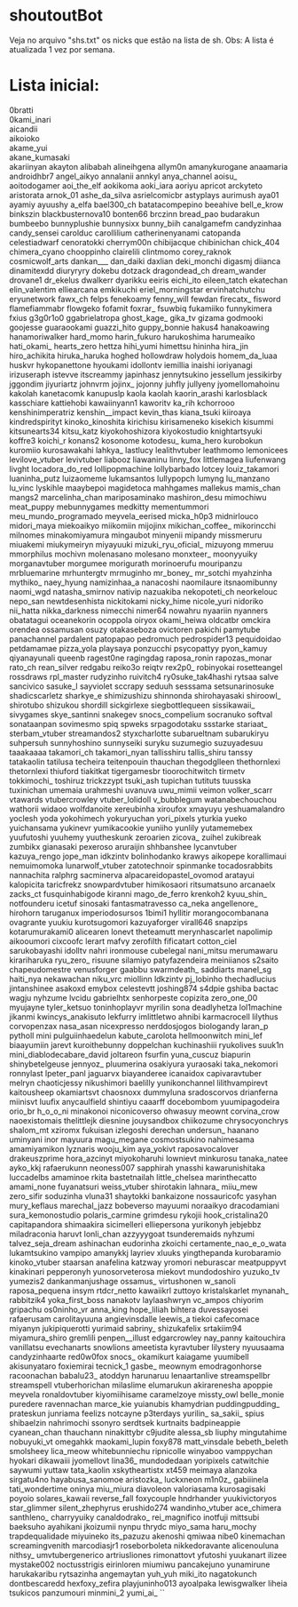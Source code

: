 # shoutoutBot

Veja no arquivo "shs.txt" os nicks que estão na lista de sh.
Obs: A lista é atualizada 1 vez por semana.

# Lista inicial:


0bratti\
0kami_inari\
aicandii\
aikoioko\
akame_yui\
akane_kumasaki\
akariinyan
akayton
alibabah
alineihgena
allym0n
amanykurogane
anaamaria
androidhbr7
angel_aikyo
annalanii
annkyl
anya_channel
aoisu_
aoitodogamer
aoi_the_elf
aokikoma
aoki_iara
aoriyu
apricot
arckyteto
aristorata
arnok_01
ashe_da_silva
asrielcomicbr
astyplays
aurimush
aya01
ayamiy
ayuushy
a_elfa
bael300_ch
batatacompepino
beeahive
bell_e_krow
binkszin
blackbusternova10
bonten66
brczinn
bread_pao
budarakun
bumbeebo
bunnyplushie
bunnysixx
bunny_biih
canalgamefm
candyzinhaa
candy_sensei
carolduc
carollilium
catherinenyanami
catopanda
celestiadwarf
cenoratokki
cherrym00n
chibijacque
chibinichan
chick_404
chimera_cyano
chooppinho
clairelili
clintmomo
corey_raknok
cosmicwolf_arts
dankan___
dan_daiki
daxlian
deki_monchi
digasmj
diianca
dinamitexdd
diuryryry
dokebu
dotzack
dragondead_ch
dream_wander
drovane1
dr_ekelus
dwalkerr
dyarikku
eeiris
eichi_ito
eileen_tatch
ekatechan
elin_valentim
elliearcana
emkikuchi
eriel_morningstar
ervinhatchutchu
eryunetwork
fawx_ch
felps
fenekoamy
fenny_will
fewdan
firecatx_
fisword
flamefiammabr
flowgeko
fofamit
foxrar_
fsuwbiq
fukamiiko
funnykimera
fxius
g3g0r1o0
ggabrielatropa
ghost_kage_
gika_tv
gizama
godmooki
goojesse
guaraookami
guazzi_hito
guppy_bonnie
hakus4
hanakoawing
hanamoriwalker
hard_momo
harin_fukuro
harukoshima
harumeaiko
hati_okami_
hearts_zero
hettza
hihi_yumi
himettsu
hininha
hira_jin
hiro_achikita
hiruka_haruka
hoghed
hollowdraw
holydois
homem_da_luaa
huskvr
hykopanettone
hyoukami
idollontv
iemillia
inaishi
ioriyanagi
irizuseraph
istevve
itscreammy
japinhasz
jennytsukino
jessellum
jessikirby
jggondim
jiyuriartz
johnvrm
jojinx_
jojonny
juhfly
jullyeny
jyomellomahoinu
kakolah
kanetacomk
kanupuslp
kaola
kaolah
kaorin_arashi
karlosblack
kasschiare
kattiehobi
kawaiinyann1
kaworitv
ka_rih
kchorrooo
kenshinimperatriz
kenshin__impact
kevin_thas
kiana_tsuki
kiiroaya
kindredspirityt
kinoko_kinoshita
kirichisu
kirisameneko
kisekich
kisummi
kitsunearts34
kitsu_katz
kiyokohoshizora
kiyokostudio
knightartsyuki
koffre3
koichi_r
konans2
kosonome
kotodesu_
kuma_hero
kurobokun
kuromiio
kurosawakahi
lahkya_
lastlucy
lealithvtuber
leathmomo
lemonicees
levilove_vtuber
levivtuber
liabooz
liawaninu
linny_fox
littlemagea
liufenwang
livght
locadora_do_red
lollipopmachine
lollybarbado
lotcey
louiz_takamori
luaninha_putz
luizaomeme
lukamsantos
lullypopch
lumyng
lu_manzano
lu_vinc
lyskihle
maaybepoi
magidetoca
mahhgames
mallekus
mamis_chan
mangs2
marcelinha_chan
mariposaminako
mashiron_desu
mimochiwu
meat_puppy
mebunnygames
medkitty
mementummori
meu_mundo_programado
meyvela_eerised
micka_h0p3
midnirlouco
midori_maya
miekoaikyo
miikomiin
mijojinx
mikichan_coffee_
mikorincchi
milnomes
minakomiyamura
mingaubot
minyenii
mipandy
missmeruru
miuakemi
miukymeiryn
miyayuuki
mizuki_ryu_oficial_
mizuyong
mmeruu
mmorphilus
mochivn
molenasano
molesano
monxteer_
moonyyuiky
morganavtuber
morgumee
morigurath
morinoerufu
mouripanzu
mrbluemarine
mrhuntergtv
mrmuginho
mr_boney_
mr_sotchi
myahzinha
mythiko_
naey_hyung
namizinhaa_a
nanacoshi
naomilaure
itsnaomibunny
naomi_wgd
natasha_smirnov
nativip
nazuakiba
nekopoteti_ch
neorkelouc
nepo_san
newtdesenhista
nickitokami
nicky_hime
nicole_yuri
nidoriko
nii_hatta
nikka_darkness
nimecchi
nimer64
nowahru
nyaariin
nyanners
obatatagui
oceanekorin
ocoppola
oiryox
okami_heiwa
oldcatbr
omckira
orendea
ossamusan
osuzy
otakaseboza
ovictoren
pakichi
pamytube
panachannel
pardalent
patopapao
pedromuch
pedrospider13
pequidoidao
petdamamae
pizza_yola
playsaya
ponzucchi
psycopattyy
pyon_kamuy
qiyanayunali
queenb
ragest0ne
ragingdag
raposa_ronin
rapozas_monar
rato_ch
rean_silver
redgabu
reiko3o
reiqtv
rex2p0_
robinyokai
rosetteangel
rossdraws
rpl_master
rudyzinho
ruivitch4
ry0suke_tak4hashi
rytsaa
salve
sancivico
sasuke_l
sayviolet
sccrapy
seduuh
sesssama
setsunarinosuke
shadicscarletz
sharkye_e
shimizushizu
shinnonda
shirohayasaki
shiroowl_
shirotubo
shizukou
shordill
sickgirlexe
siegbottlequeen
sissikawaii_
sivygames
skye_santinni
snakegev
snocs_compelium
socranuko
softval
sonataanpan
sovimesmo
spiq
spweks
srpagodotaku
ssstarke
stariaat_
sterbam_vtuber
streamandos2
styxcharlotte
subarueltnam
subarukiryu
suhpersuh
sunnyhoshino
sunnyseiki
suryku
suzumegio
suzuyadesuu
taaakaaaa
takamori_ch
takamori_nyan
tallisshiru
tallis_shiru
tanssy
tatakaolin
tatilusa
techeira
teitenpouin
thauchan
thegodglleen
thethornlexi
thetornlexi
thiuford
tiakitkat
tigergamesbr
tioorochitwitch
tirmetv
tokkimochi_
toshiruz
trickzzypt
tsuki_ash
tupichan
tutituts
tuusska
tuxinichan
umemaia
urahmeshi
uvanuva
uwu_mimii
veimon
volker_scarr
vtawards
vtubercrowley
vtuber_lolidoll
v_bubblegum
watanabechouchou
wathorii
widaoo
wolfdanoite
xereubinha
xiroufox
xmayuyu
yeshuamalandro
yoclesh
yoda
yokohimech
yokuryuchan
yori_pixels
yturkia
yueko
yuichansama
yukinevr
yumikacookie
yuniiho
yunlily
yutamemebex
yuufutoshi
yuuhemy
yuutheskunk
zeroarien
zicova_
zuihel
zukibreak
zumbikx
gianasaki
pexeroso
aruraijin
shhbanshee
lycanvtuber
kazuya_rengo
jope_man
idkzintv
bolinhodanko
krawys
aikopepe
korallimaui
nemuimomoka
lunarwolf_vtuber
zatotechnoir
spinmanke
tocadosrabbits
nannachita
ralphrg
sacminerva
alpacareidopastel_ovomod
aratayui
kalopicita
taricfrekz
snowpardvtuber
himikosaori
ritsumatsuno
arcanaelx
zacks_ct
fusquinhabigode
kiranni
mago_de_ferro
krenkoh2
kyuu_shin_
notfounderu
icetuf
sinosaki
fantasmatravesso
ca_neka
angellenore_
hirohorn
taruganux
imperiodosursos
1bimi1
hyllitir
morangocombanana
ovagrante
yuukiu
kurotsugomori
kazuyaforger
virall646
snapzips
kotarumurakami0
alicearen
lonevt
theteamutt
merynhascarlet
napolimip
aikooumori
cixcoofc
lerart
mafvy
zerofilth
fificatart
cotton_ciel
sarukobayashi
idolltv
nahri
ironmouse
cubelegal
nani_mitsu
merumawaru
kirariharuka
ryu_zero_
risuune
silamiyo
patyfazendeira
meiniianos
s2saito
chapeudomestre
venusforger
gaabbu
swarmdeath_
saddiarts
manel_sg
haiti_nya
nekawachan
niku_vrc
miollinn
ldkzintv
pj_lobinho
thechadlucius
jintanshinee
asakoxd
emybox
celestevtt
joshing874
s4dpie
gshiba
bactac
wagju
nyhzume
lvcidu
gabrielhtx
senhorpeste
copizita
zero_one_00
myujayne
tyler_ketsuo
toninhoplayvr
myrilin
sona
deadlyhetza
lol1machine
jikanmi
kwincys_anakisuto
lekfurry
imlittletwo
ahnibi
karmacrocell
lilythus
corvopenzax
nasa_asan
nicexpresso
nerddosjogos
biologandy
laran_p
pytholl
mini
pulguiinhaedelun
kabute_carolota
hellmoonwitch
mini_lef
biaayumiin
jarevt
kuroithebunny
doppelchan
kuchinashiii
ryukolives
suuk1n
mini_diablodecabare_david
joltareon
fsurfin
yuna_cuscuz
biapurin
shinybetelgeuse
jennyoz_
pluumerina
osakiyura
yuraosaki
taka_nekomori
ronnylast
lpeter_panl
jaguarvx
biayanderee
icanaidox
capivaravtuber
melryn
chaoticjessy
nikushimori
baelilly
yunikonchannel
lilithvampirevt
kaitousheep
okamiartsvt
chaosnoxx
dummyluna
sradoscorvos
drianferna
miinisvt
luufix
anycaulfield
shintiyu
caaarff
docebombom
yuumipagodeira
orio_br
h_o_o_ni
minakonoi
niconicoverso
ohwasuy
meownt
corvina_crow
naoexistomais
thelittlejk
diesnine
jouysandbox
chiikozume
chrysocyonchrys
shalom_mt
xziromx
fukuisan
izlegoshi
derechan
undersun_
haanano
uminyani
inor
mayuura
magu_megane
cosmostsukino
nahimesama
amamiyamikon
lyznaris
wooju_kim
aya_yokivt
raposavocalover
drakeuszprime
hora_azcinyt
miyokoharuhi
lownievt
minkurosu
tanaka_natee
ayko_kkj
rafaerukunn
neoness007
sapphirah
ynasshi
kawarunishitaka
luccadelbs
amaminoe
rkita
bastetnailah
little_chelsea
marinthecatto
amami_none
fuyanatsuri
weiss_vtuber
shirotakin
lahnara_
miiu_mew
zero_sifir
soduzinha
vluna31
shaytokki
bankaizone
nossauricofc
yasyhan
mury_keflaus
marechal_jazz
bobeverso
mayuumi
noraaikyo
dracodamiani
sura_kemonostudio
polaris_carmine
grimdesu
rykojii
hook_cristalina20
capitapandora
shimaakira
sicimelleri
elliepersona
yurikonyh
jebjebbz
miladraconia
haruvt
lonli_chan
azzyyygoat
tsunderemaids
nyhzumi
talvez_seja_dream
ashinachan
eudorinha
zkoichi
certamente_nao_e_o_wata
lukamtsukino
vampipo
amanykkj
layriev
xluuks
yingthepanda
kurobaramio
kinoko_vtuber
staarsan
anafelina
katzway
yromori
neburascar
meatpuppyvt
kinakinari
pepperonyh
yunosorveterosa
miekovt
mundodoshiro
yuzuko_tv
yumezis2
dankanmanjushage
ossamus_
virtushonen
w_sanoli
raposa_pequena
insym
rtdcr_netto
kawaiikrl
zuttoyo
kristalskarlet
mynanah_
rabbitzik4
yoka_first_boss
nanakotv
laylaashwryn
vc_ampos
chiyorim
gripachu
os0ninho_vr
anna_king
hope_liliah
bihtera
duvessayosei
rafaerusam
carolitayuuna
angievinsdalle
leewis_a
tiekoi
cafecomace
miyanyn
jukipiquerotti
yurimaid
sabriny_
shizukafelix
srtakiim94
miyamura_shiro
gremlili
penpen__illust
edgarcrowley
nay_panny
kaitouchira
vanillatsu
evechanarts
snowlions
ameetista
kyravtuber
lilystery
nyuusaama
candyzinhaarte
red0w0fox
snocs_
okamikurt
kaiagame
yuumibell
akisunyataro
foxiemirai
tecnick_1
gasbe_
meownym
emodragonhorse
racoonachan
babalu23_
atoddyn
harunaruu
lenaartanlive
streamspellbr
streamspell
vtuberhorichan
milaslime
elumarukun
akirarenesha
apoppie
meyvela
ronaldovtuber
kiyomiihisame
caramelzoye
missty_owl
belle_monie
puredere
ravennachan
marce_kie
yuianubis
khamydrian
puddingpudding_
prateskun
junriama
feelizs
notcayne
p3terdays
yurilin_
sa_sakii_
spius
shibaelzin
nahrimochi
ssonyro
serdtsek
kurtnaits
badpineappie
cyanean_chan
thauchann
ninakittybr
c9judite
alessa_sb
liuphy
mingutahime
nobuyuki_vt
omegahkk
maokami_lupin
foxy878
matt_vinsdale
bebeth_beleth
smolsheey
lica_meow
whitebunniechu
ripnicolle
winyaboo
vamppychan
hyokari
dikawaiii
jyomellovt
lina36_
mundodedaan
yoripixels
catwitchie
saywumi
yuttaw
tata_kaolin
xskytheartistx
xt459
meimaya
alanzoka
sirgatu4no
hayabusa_sanomoe
aristozka_
luckxneon
m1n0z_
gabiiinela
tati_wondertime
oninya
miu_miura
diavoleon
valoriasama
kurosagisaki
poyoio
solares_kawaii
reverse_fall
foxycouple
hndrhander
yuukivictoryos
star_glimmer
silent_zhephyrus
erushido274
wandinho_vtuber
ace_chimera
santhleno_
charryyuiky
canaldodrako_
rei_magnifico
inotfuji
mittsubi
baeksuho
ayahikani
jkoizumii
nynpu
thrydc
miyo_sama
haru_mochy
trapdequalidade
miyuineko
its_pazuzu
akenoshi
qmiwaa
nibe0
kinemachan
screamingvenith
marcodiasjr1
roseborboleta
nikkedoravante
alicenouluna
nithsy_
umvtubergenerico
artriusliones
rimonattovt
yfutoshi
yuukanart
ilizee
mystake002
noctusstrigis
eirinloren
miumiwu
pancakejuno
yunamirune
harukakaribu
rytsazinha
angemaytan
yuh_yuh
miki_ito
nagatokunch
dontbescaredd
hexfoxy_zefira
playjuninho013
ayoalpaka
lewisgwalker
liheia
tsukicos
panzumouri
minmini_2
yumi_ai_
``
